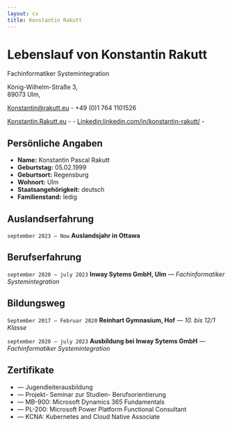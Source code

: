 ```yaml
---
layout: cv
title: Konstantin Rakutt
---
```

# Lebenslauf von Konstantin Rakutt
Fachinformatiker Systemintegration

König-Wilhelm-Straße 3,<br/>
89073 Ulm,<br/>

<a href="mailto:Konstantin@rakutt.eu">Konstantin@rakutt.eu</a> - +49 (0)1 764 1101526

<div id="webaddress">
  <a href="https://konstantin.rakutt.eu"><i class="fa-solid fa-house"></i> Konstantin.Rakutt.eu</a> - 
  <a href="https://github.com/dieerkenntnis"><i class="fa-brands fa-github"></i> </a> - 
  <a href="https://www.linkedin.com/in/konstantin-rakutt/"><i class="fa-brands fa-linkedin"></i>Linkedin:linkedin.com/in/konstantin-rakutt/</a> - 
</div>


## Persönliche Angaben

* __Name:__ Konstantin Pascal Rakutt
* __Geburtstag:__ 05.02.1999
* __Geburtsort:__ Regensburg
* __Wohnort:__ Ulm
* __Staatsangehörigkeit:__ deutsch
* __Familienstand:__ ledig

## Auslandserfahrung

`september 2023 – Now`
__Auslandsjahr in Ottawa__ 

## Berufserfahrung

`september 2020 – july 2023`
__Inway Sytems GmbH, Ulm__ *— Fachinformatiker Systemintegration*

## Bildungsweg

`September 2017 – Februar 2020`
__Reinhart Gymnasium, Hof__ *— 10. bis 12/1 Klasse*

`september 2020 – july 2023`
__Ausbildung bei Inway Sytems GmbH__ *— Fachinformatiker Systemintegration*


## Zertifikate

* — Jugendleiterausbildung 
* — Projekt- Seminar zur Studien- Berufsorientierung
* — MB-900: Microsoft Dynamics 365 Fundamentals
* — PL-200: Microsoft Power Platform Functional Consultant
* — KCNA: Kubernetes and Cloud Native Associate




<!-- ### Footer

Last updated: Feb 2024 -->


